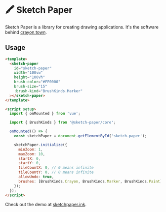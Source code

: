 # 🖍️ Sketch Paper

Sketch Paper is a library for creating drawing applications. It's the software behind [crayon.town](https://crayon.town).

## Usage

```html
<template>
  <sketch-paper
    id="sketch-paper"
    width="100vw"
    height="100vh"
    brush-color="#FF0000"
    brush-size="15"
    :brush-kind="BrushKinds.Marker"
  ></sketch-paper>
</template>

<script setup>
  import { onMounted } from 'vue';

  import { BrushKinds } from '@sketch-paper/core';

  onMounted(() => {
    const sketchPaper = document.getElementById('sketch-paper');

    sketchPaper.initialize({
      minZoom: 1,
      maxZoom: 10,
      startX: 0,
      startY: 0,
      tileCountX: 0, // 0 means infinite
      tileCountY: 0, // 0 means infinite
      allowUndo: true,
      brushes: [BrushKinds.Crayon, BrushKinds.Marker, BrushKinds.Paint],
    });
  });
</script>
```

Check out the demo at [sketchpaper.ink](https://sketchpaper.ink).
